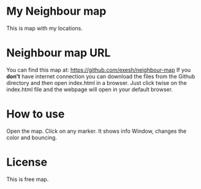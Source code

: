 # My Neighbour map

This is map with my locations.

# Neighbour map URL
You can find this map at:
https://github.com/exesh/neighbour-map
If you **don't** have internet connection you can download the files from the Github directory and then open index.html in a browser. Just click twise on the index.html file and the webpage will open in your default browser.

# How to use
Open the map. Click on any marker. It shows info Window, changes the color and bouncing.

# License
This is free map.